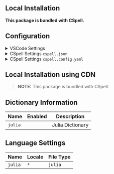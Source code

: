 ## Local Installation

**This package is bundled with CSpell.**

## Configuration

<details>
<summary>VSCode Settings</summary>

Add the following to your VSCode settings:

**`.vscode/settings.json`**

```jsonc
{
  "cSpell.dictionaries": ["julia"],
}
```

</details>

<details>
<summary>CSpell Settings <code>cspell.json</code></summary>

**`cspell.json`**

```jsonc
{
  "dictionaries": ["julia"],
}
```

</details>

<details>
<summary>CSpell Settings <code>cspell.config.yaml</code></summary>

**`cspell.config.yaml`**

```yaml
dictionaries:
  - julia
```

</details>

## Local Installation using CDN

> **NOTE:** This package is bundled with CSpell.

## Dictionary Information

| Name    | Enabled | Description      |
| ------- | ------- | ---------------- |
| `julia` |         | Julia Dictionary |

## Language Settings

| Name    | Locale | File Type |
| ------- | ------ | --------- |
| `julia` | `*`    | `julia`   |
